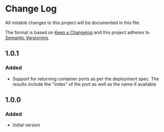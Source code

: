 # Change Log

All notable changes to this project will be documented in this file.

The format is based on [Keep a Changelog](http://keepachangelog.com/)
and this project adheres to [Semantic Versioning](http://semver.org/).

## 1.0.1
### Added
- Support for returning container ports as per the deployment spec.
  The results include the "index" of the port as well as the name if available
## 1.0.0
### Added
- Initial version
